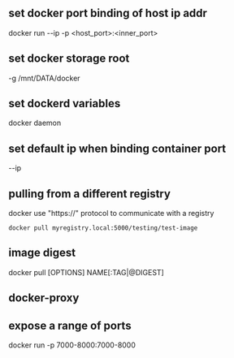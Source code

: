 ## set docker port binding of host ip addr

docker run --ip -p <host_port>:<inner_port>


## set docker storage root
-g /mnt/DATA/docker


## set dockerd variables 
docker daemon

## set default ip when binding container port
--ip

## pulling from a different registry
docker use "https://" protocol to communicate with a registry
```
docker pull myregistry.local:5000/testing/test-image

```

## image digest
docker pull [OPTIONS] NAME[:TAG|@DIGEST]

## docker-proxy


## expose a range of ports
docker run -p 7000-8000:7000-8000
